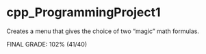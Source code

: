 # cpp_ProgrammingProject1
Creates a menu that gives the choice of two “magic” math formulas.


FINAL GRADE: 102% (41/40)
